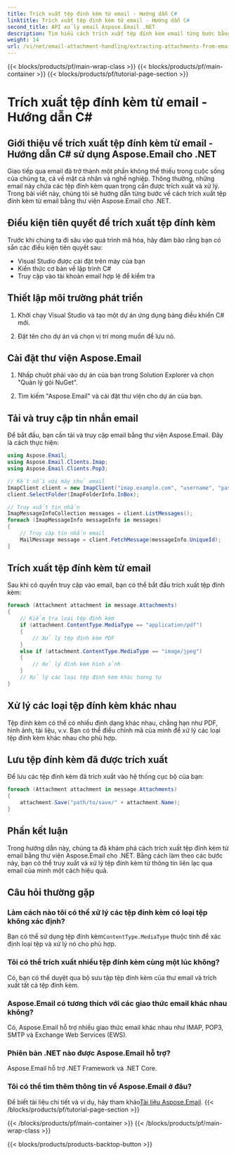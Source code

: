 ```yaml
---
title: Trích xuất tệp đính kèm từ email - Hướng dẫn C#
linktitle: Trích xuất tệp đính kèm từ email - Hướng dẫn C#
second_title: API xử lý email Aspose.Email .NET
description: Tìm hiểu cách trích xuất tệp đính kèm email từng bước bằng cách sử dụng Aspose.Email cho .NET. Xử lý các định dạng khác nhau và lưu một cách dễ dàng.
weight: 14
url: /vi/net/email-attachment-handling/extracting-attachments-from-email-csharp-walkthrough/
---
```


{{< blocks/products/pf/main-wrap-class >}}
{{< blocks/products/pf/main-container >}}
{{< blocks/products/pf/tutorial-page-section >}}

# Trích xuất tệp đính kèm từ email - Hướng dẫn C#


## Giới thiệu về trích xuất tệp đính kèm từ email - Hướng dẫn C# sử dụng Aspose.Email cho .NET

Giao tiếp qua email đã trở thành một phần không thể thiếu trong cuộc sống của chúng ta, cả về mặt cá nhân và nghề nghiệp. Thông thường, những email này chứa các tệp đính kèm quan trọng cần được trích xuất và xử lý. Trong bài viết này, chúng tôi sẽ hướng dẫn từng bước về cách trích xuất tệp đính kèm từ email bằng thư viện Aspose.Email cho .NET.

## Điều kiện tiên quyết để trích xuất tệp đính kèm

Trước khi chúng ta đi sâu vào quá trình mã hóa, hãy đảm bảo rằng bạn có sẵn các điều kiện tiên quyết sau:

- Visual Studio được cài đặt trên máy của bạn
- Kiến thức cơ bản về lập trình C#
- Truy cập vào tài khoản email hợp lệ để kiểm tra

## Thiết lập môi trường phát triển

1. Khởi chạy Visual Studio và tạo một dự án ứng dụng bảng điều khiển C# mới.

2. Đặt tên cho dự án và chọn vị trí mong muốn để lưu nó.

## Cài đặt thư viện Aspose.Email

1. Nhấp chuột phải vào dự án của bạn trong Solution Explorer và chọn "Quản lý gói NuGet".

2. Tìm kiếm "Aspose.Email" và cài đặt thư viện cho dự án của bạn.

## Tải và truy cập tin nhắn email

Để bắt đầu, bạn cần tải và truy cập email bằng thư viện Aspose.Email. Đây là cách thực hiện:

```csharp
using Aspose.Email;
using Aspose.Email.Clients.Imap;
using Aspose.Email.Clients.Pop3;

// Kết nối với máy chủ email
ImapClient client = new ImapClient("imap.example.com", "username", "password");
client.SelectFolder(ImapFolderInfo.InBox);

// Truy xuất tin nhắn
ImapMessageInfoCollection messages = client.ListMessages();
foreach (ImapMessageInfo messageInfo in messages)
{
    // Truy cập tin nhắn email
    MailMessage message = client.FetchMessage(messageInfo.UniqueId);
}
```

## Trích xuất tệp đính kèm từ email

Sau khi có quyền truy cập vào email, bạn có thể bắt đầu trích xuất tệp đính kèm:

```csharp
foreach (Attachment attachment in message.Attachments)
{
    // Kiểm tra loại tệp đính kèm
    if (attachment.ContentType.MediaType == "application/pdf")
    {
        // Xử lý tệp đính kèm PDF
    }
    else if (attachment.ContentType.MediaType == "image/jpeg")
    {
        // Xử lý đính kèm hình ảnh
    }
    // Xử lý các loại tệp đính kèm khác tương tự
}
```

## Xử lý các loại tệp đính kèm khác nhau

Tệp đính kèm có thể có nhiều định dạng khác nhau, chẳng hạn như PDF, hình ảnh, tài liệu, v.v. Bạn có thể điều chỉnh mã của mình để xử lý các loại tệp đính kèm khác nhau cho phù hợp.

## Lưu tệp đính kèm đã được trích xuất

Để lưu các tệp đính kèm đã trích xuất vào hệ thống cục bộ của bạn:

```csharp
foreach (Attachment attachment in message.Attachments)
{
    attachment.Save("path/to/save/" + attachment.Name);
}
```

## Phần kết luận

Trong hướng dẫn này, chúng ta đã khám phá cách trích xuất tệp đính kèm từ email bằng thư viện Aspose.Email cho .NET. Bằng cách làm theo các bước này, bạn có thể truy xuất và xử lý tệp đính kèm từ thông tin liên lạc qua email của mình một cách hiệu quả.

## Câu hỏi thường gặp

### Làm cách nào tôi có thể xử lý các tệp đính kèm có loại tệp không xác định?

 Bạn có thể sử dụng tệp đính kèm`ContentType.MediaType` thuộc tính để xác định loại tệp và xử lý nó cho phù hợp.

### Tôi có thể trích xuất nhiều tệp đính kèm cùng một lúc không?

Có, bạn có thể duyệt qua bộ sưu tập tệp đính kèm của thư email và trích xuất tất cả tệp đính kèm.

### Aspose.Email có tương thích với các giao thức email khác nhau không?

Có, Aspose.Email hỗ trợ nhiều giao thức email khác nhau như IMAP, POP3, SMTP và Exchange Web Services (EWS).

### Phiên bản .NET nào được Aspose.Email hỗ trợ?

Aspose.Email hỗ trợ .NET Framework và .NET Core.

### Tôi có thể tìm thêm thông tin về Aspose.Email ở đâu?

 Để biết tài liệu chi tiết và ví dụ, hãy tham khảo[Tài liệu Aspose.Email](https://reference.aspose.com/email/net/).
{{< /blocks/products/pf/tutorial-page-section >}}

{{< /blocks/products/pf/main-container >}}
{{< /blocks/products/pf/main-wrap-class >}}

{{< blocks/products/products-backtop-button >}}
